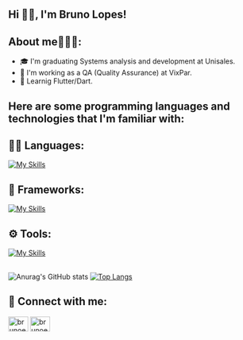 ## Hi 👋🏽, I'm Bruno Lopes!

## About me🙋🏽‍♂️:

- 🎓 I'm graduating Systems analysis and development at Unisales.
- 💼 I'm working as a QA (Quality Assurance) at VixPar.
- 🌱 Learnig Flutter/Dart.

## Here are some programming languages and technologies that I'm familiar with:
## 👨‍💻 Languages: 
[![My Skills](https://skillicons.dev/icons?i=java,html,css,js,ts,dart)](https://skillicons.dev)

## 🧰 Frameworks: 
[![My Skills](https://skillicons.dev/icons?i=flutter,bootstrap,nodejs)](https://skillicons.dev)

## ⚙️ Tools:
[![My Skills](https://skillicons.dev/icons?i=github,git,vscode,azure,docker,arduino,unity,postman,cypress,powershell,discord)](https://skillicons.dev)<br><br>

![Anurag's GitHub stats](https://github-readme-stats.vercel.app/api?username=brunolopes10&show_icons=true&theme=tokyonight&locale=pt-br)
[![Top Langs](https://github-readme-stats.vercel.app/api/top-langs/?username=brunolopes10&layout=compact&theme=tokyonight&locale=pt-br)](https://github.com/brunolopes10/github-readme-stats)

## 🔗 Connect with me:
<p align="left">
<a href="https://linkedin.com/in/brunoelp" target="blank"><img align="center" src="https://raw.githubusercontent.com/rahuldkjain/github-profile-readme-generator/master/src/images/icons/Social/linked-in-alt.svg" alt="brunoelp" height="30" width="40" /></a>
<a href="https://instagram.com/brunoelp_" target="blank"><img align="center" src="https://raw.githubusercontent.com/rahuldkjain/github-profile-readme-generator/master/src/images/icons/Social/instagram.svg" alt="brunoelp_" height="30" width="40" /></a>
</p>


